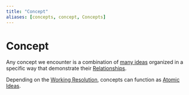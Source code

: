 ```yaml
---
title: "Concept"
aliases: [concepts, concept, Concepts]
---
```

# Concept
Any concept we encounter is a combination of [many ideas](Atomic%20Ideas.md) organized in a specific way that demonstrate their [Relationships](Relationships.md). 

Depending on the [Working Resolution](Working%20Resolution.md), concepts can function as [Atomic Ideas](Atomic%20Ideas.md).